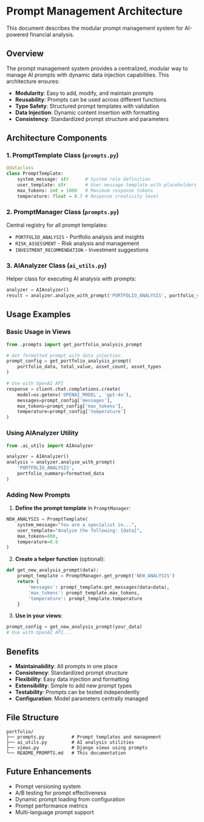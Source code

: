 # Prompt Management Architecture

This document describes the modular prompt management system for AI-powered financial analysis.

## Overview

The prompt management system provides a centralized, modular way to manage AI prompts with dynamic data injection capabilities. This architecture ensures:

- **Modularity**: Easy to add, modify, and maintain prompts
- **Reusability**: Prompts can be used across different functions
- **Type Safety**: Structured prompt templates with validation
- **Data Injection**: Dynamic content insertion with formatting
- **Consistency**: Standardized prompt structure and parameters

## Architecture Components

### 1. PromptTemplate Class (`prompts.py`)
```python
@dataclass
class PromptTemplate:
    system_message: str      # System role definition
    user_template: str       # User message template with placeholders
    max_tokens: int = 1000   # Maximum response tokens
    temperature: float = 0.7 # Response creativity level
```

### 2. PromptManager Class (`prompts.py`)
Central registry for all prompt templates:
- `PORTFOLIO_ANALYSIS` - Portfolio analysis and insights
- `RISK_ASSESSMENT` - Risk analysis and management
- `INVESTMENT_RECOMMENDATION` - Investment suggestions

### 3. AIAnalyzer Class (`ai_utils.py`)
Helper class for executing AI analysis with prompts:
```python
analyzer = AIAnalyzer()
result = analyzer.analyze_with_prompt('PORTFOLIO_ANALYSIS', portfolio_summary=data)
```

## Usage Examples

### Basic Usage in Views
```python
from .prompts import get_portfolio_analysis_prompt

# Get formatted prompt with data injection
prompt_config = get_portfolio_analysis_prompt(
    portfolio_data, total_value, asset_count, asset_types
)

# Use with OpenAI API
response = client.chat.completions.create(
    model=os.getenv('OPENAI_MODEL', 'gpt-4o'),
    messages=prompt_config['messages'],
    max_tokens=prompt_config['max_tokens'],
    temperature=prompt_config['temperature']
)
```

### Using AIAnalyzer Utility
```python
from .ai_utils import AIAnalyzer

analyzer = AIAnalyzer()
analysis = analyzer.analyze_with_prompt(
    'PORTFOLIO_ANALYSIS',
    portfolio_summary=formatted_data
)
```

### Adding New Prompts

1. **Define the prompt template** in `PromptManager`:
```python
NEW_ANALYSIS = PromptTemplate(
    system_message="You are a specialist in...",
    user_template="Analyze the following: {data}",
    max_tokens=800,
    temperature=0.6
)
```

2. **Create a helper function** (optional):
```python
def get_new_analysis_prompt(data):
    prompt_template = PromptManager.get_prompt('NEW_ANALYSIS')
    return {
        'messages': prompt_template.get_messages(data=data),
        'max_tokens': prompt_template.max_tokens,
        'temperature': prompt_template.temperature
    }
```

3. **Use in your views**:
```python
prompt_config = get_new_analysis_prompt(your_data)
# Use with OpenAI API...
```

## Benefits

- **Maintainability**: All prompts in one place
- **Consistency**: Standardized prompt structure
- **Flexibility**: Easy data injection and formatting
- **Extensibility**: Simple to add new prompt types
- **Testability**: Prompts can be tested independently
- **Configuration**: Model parameters centrally managed

## File Structure

```
portfolio/
├── prompts.py          # Prompt templates and management
├── ai_utils.py         # AI analysis utilities
├── views.py            # Django views using prompts
└── README_PROMPTS.md   # This documentation
```

## Future Enhancements

- Prompt versioning system
- A/B testing for prompt effectiveness
- Dynamic prompt loading from configuration
- Prompt performance metrics
- Multi-language prompt support
